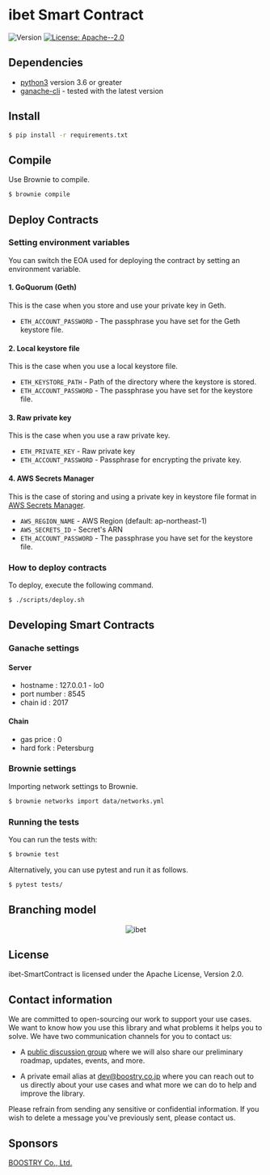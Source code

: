 # ibet Smart Contract

<p>
  <img alt="Version" src="https://img.shields.io/badge/version-21.9-blue.svg?cacheSeconds=2592000" />
  <a href="#" target="_blank">
    <img alt="License: Apache--2.0" src="https://img.shields.io/badge/License-Apache--2.0-yellow.svg" />
  </a>
</p>

## Dependencies
- [python3](https://www.python.org/downloads/release/python-368/) version 3.6 or greater
- [ganache-cli](https://github.com/trufflesuite/ganache-cli) - tested with the latest version

## Install
```bash
$ pip install -r requirements.txt
```

## Compile
Use Brownie to compile.

```bash
$ brownie compile
```

## Deploy Contracts

### Setting environment variables

You can switch the EOA used for deploying the contract by setting an environment variable.

#### 1. GoQuorum (Geth)

This is the case when you store and use your private key in Geth.

- `ETH_ACCOUNT_PASSWORD` - The passphrase you have set for the Geth keystore file.

#### 2. Local keystore file

This is the case when you use a local keystore file.

- `ETH_KEYSTORE_PATH` - Path of the directory where the keystore is stored.
- `ETH_ACCOUNT_PASSWORD` - The passphrase you have set for the keystore file.

#### 3. Raw private key

This is the case when you use a raw private key.

- `ETH_PRIVATE_KEY` - Raw private key
- `ETH_ACCOUNT_PASSWORD` - Passphrase for encrypting the private key.

#### 4. AWS Secrets Manager

This is the case of storing and using a private key in keystore file format in [AWS Secrets Manager](https://docs.aws.amazon.com/secretsmanager/latest/userguide/intro.html).

- `AWS_REGION_NAME` - AWS Region (default: ap-northeast-1)
- `AWS_SECRETS_ID` - Secret's ARN
- `ETH_ACCOUNT_PASSWORD` - The passphrase you have set for the keystore file.

### How to deploy contracts
To deploy, execute the following command.

```bash
$ ./scripts/deploy.sh
```

## Developing Smart Contracts

### Ganache settings

#### Server
* hostname : 127.0.0.1 - lo0
* port number : 8545
* chain id : 2017

#### Chain
* gas price : 0
* hard fork : Petersburg

### Brownie settings

Importing network settings to Brownie.

```bash
$ brownie networks import data/networks.yml
```

### Running the tests

You can run the tests with:
```bash
$ brownie test
```

Alternatively, you can use pytest and run it as follows.
```bash
$ pytest tests/
```

## Branching model

<p align='center'>
  <img alt="ibet" src="https://user-images.githubusercontent.com/963333/128963415-df122a46-b813-4832-a64e-7830a175f825.png"/>
</p>


## License

ibet-SmartContract is licensed under the Apache License, Version 2.0.


## Contact information

We are committed to open-sourcing our work to support your use cases. 
We want to know how you use this library and what problems it helps you to solve. 
We have two communication channels for you to contact us:

* A [public discussion group](https://github.com/BoostryJP/ibet-SmartContract/discussions)
where we will also share our preliminary roadmap, updates, events, and more.

* A private email alias at
[dev@boostry.co.jp](mailto:dev@boostry.co.jp)
where you can reach out to us directly about your use cases and what more we can
do to help and improve the library.
  
Please refrain from sending any sensitive or confidential information. 
If you wish to delete a message you've previously sent, please contact us.


## Sponsors

[BOOSTRY Co., Ltd.](https://boostry.co.jp/)

